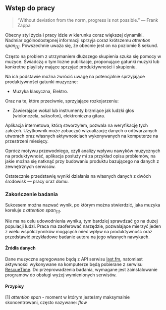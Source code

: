 ## Wstęp do pracy

>“Without deviation from the norm, progress is not possible.” 
>― Frank Zappa

Obecny styl życia i pracy idzie w kierunku coraz większej dynamiki. 
Nadmiar ogólnodostępnej informacji sprzyja coraz krótszemu *attention span<sub>[1]</sub>*.
Powszechnie uważa się, że obecnie jest on na poziomie 8 sekund.

Często na problem z utrzymaniem dłuższego skupienia szuka się pomocy w muzyce. 
Świadczą o tym liczne publikacje, proponujące gatunki muzyki lub konkretne playlisty
mające sprzyjać produktywności i skupieniu.

Na ich podstawie można zwrócić uwagę na potencjalnie sprzyjające produktywności gatunki muzyczne:
- Muzyka klasyczna, Elektro.

Oraz na te, które przeciwnie, sprzyjające rozkojarzeniu:
 - Zawierające wokal lub instrumenty brzmiące jak ludzki głos (wiolonczela, saksofon), elektroniczna gitara.

Aplikacja internetowa, którą stworzyłem, pozwala na weryfikację tych założeń.
Użytkownik może zobaczyć wizualizację danych o odtwarzanych utworach oraz własnych aktywnościach wykonywanych na komputerze
na przestrzeni miesięcy.

Oprócz motywu przewodniego, czyli analizy wpływu nawyków muzycznych na produktywność, 
aplikacja posłuży mi za przykład opisu problemów, 
na jakie można się natknąć przy budowaniu produktu bazującego na danych z zewnętrznych serwisów.

Ostatecznie przedstawię wyniki działania na własnych danych z dwóch środowisk — pracy oraz domu.

### Zakończenie badania
Sukcesem można nazwać wynik, po którym można stwierdzić, jaka muzyka koreluje z *attention span<sub>[1]</sub>*.

Nie ma na celu udowodnienia wyniku, tym bardziej sprawdzać go na dużej populacji ludzi.
Praca ma zaoferować narzędzie, pozwalające mierzyć jeden z wielu współczynników mogących mieć wpływ na produktywność oraz przedstawić przykładowe badanie autora na jego własnych nawykach. 

#### Żródła danych
Dane muzyczne agregowane będą z API serwisu [last.fm](http://www.last.fm/), natomiast aktywności wykonywane na komputerze będą pobierane z serwisu [RescueTime](https://www.rescuetime.com/).
Do przeprowadzenia badania, wymagane jest zainstalowanie programów do obsługi wyżej wymienionych serwisów.

#### Przypisy
[1] *attention span* - moment w którym jesteśmy maksymalnie skoncentrowani, często nazywane: *flow*
